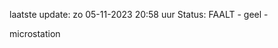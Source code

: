 laatste update: 
zo 05-11-2023 20:58   uur 
Status: FAALT - geel - 
<div class="service Y">microstation</div>